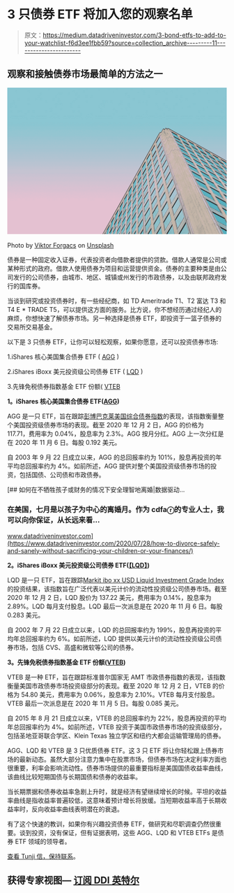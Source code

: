 # 3 只债券 ETF 将加入您的观察名单

> 原文：<https://medium.datadriveninvestor.com/3-bond-etfs-to-add-to-your-watchlist-f6d3ee1fbb59?source=collection_archive---------11----------------------->

## 观察和接触债券市场最简单的方法之一

![](img/351076a0723c925b0ddcb6018735ddad.png)

Photo by [Viktor Forgacs](https://unsplash.com/@sonance?utm_source=medium&utm_medium=referral) on [Unsplash](https://unsplash.com?utm_source=medium&utm_medium=referral)

债券是一种固定收入证券，代表投资者向借款者提供的贷款。借款人通常是公司或某种形式的政府。借款人使用债券为项目和运营提供资金。债券的主要种类是由公司发行的公司债券，由城市、地区、城镇或州发行的市政债券，以及由联邦政府发行的国库券。

当谈到研究或投资债券时，有一些经纪商，如 TD Ameritrade T1、T2 富达 T3 和 T4 E * TRADE T5，可以提供这方面的服务。比方说，你不想经历通过经纪人的麻烦，你想快速了解债券市场。另一种选择是债券 ETF，即投资于一篮子债券的交易所交易基金。

以下是 3 只债券 ETF，让你可以轻松观察，如果你愿意，还可以投资债券市场:

1.iShares 核心美国集合债券 ETF ( [AGG](https://finance.yahoo.com/quote/AGG?p=AGG&.tsrc=fin-srch) )

2.iShares iBoxx 美元投资级公司债券 ETF ( [LQD](https://finance.yahoo.com/quote/LQD?p=LQD&.tsrc=fin-srch) )

3.先锋免税债券指数基金 ETF 份额( [VTEB](https://finance.yahoo.com/quote/VTEB?p=VTEB&.tsrc=fin-srch)

**1。iShares 核心美国集合债券 ETF(**[**AGG**](https://finance.yahoo.com/quote/AGG?p=AGG&.tsrc=fin-srch)**)**

AGG 是一只 ETF，旨在跟踪[彭博巴克莱美国综合债券指数](https://www.bloomberg.com/quote/LBUSTRUU:IND)的表现，该指数衡量整个美国投资级债券市场的表现。截至 2020 年 12 月 2 日，AGG 的价格为 117.71，费用率为 0.04%，股息率为 2.3%。AGG 按月分红。AGG 上一次分红是在 2020 年 11 月 6 日。每股 0.192 美元。

自 2003 年 9 月 22 日成立以来，AGG 的总回报率约为 101%，股息再投资的年平均总回报率约为 4%。如前所述，AGG 提供对整个美国投资级债券市场的投资，包括国债、公司债和市政债券。

[](https://www.datadriveninvestor.com/2020/07/28/how-to-divorce-safely-and-sanely-without-sacrificing-your-children-or-your-finances/) [## 如何在不牺牲孩子或财务的情况下安全理智地离婚|数据驱动…

### 在美国，七月是以孩子为中心的离婚月。作为 cdfaⓡ的专业人士，我可以向你保证，从长远来看…

www.datadriveninvestor.com](https://www.datadriveninvestor.com/2020/07/28/how-to-divorce-safely-and-sanely-without-sacrificing-your-children-or-your-finances/) 

**2。iShares iBoxx 美元投资级公司债券 ETF(**[**【LQD】**](https://finance.yahoo.com/quote/LQD?p=LQD&.tsrc=fin-srch)**)**

LQD 是一只 ETF，旨在跟踪[Markit ibo xx USD Liquid Investment Grade Index](https://cdn.ihs.com/www/pdf/MKT-iBoxx-USD-Liquid-Investment-Grade-Index-factsheet.pdf)的投资结果，该指数旨在广泛代表以美元计价的流动性投资级公司债券市场。截至 2020 年 12 月 2 日，LQD 股价为 137.22 美元，费用率为 0.14%，股息率为 2.89%。LQD 每月支付股息。LQD 最后一次派息是在 2020 年 11 月 6 日。每股 0.283 美元。

自 2002 年 7 月 22 日成立以来，LQD 的总回报率约为 199%，股息再投资的平均年总回报率约为 6%。如前所述，LQD 提供以美元计价的流动性投资级公司债券市场，包括 CVS、高盛和微软等公司的债券。

**3。先锋免税债券指数基金 ETF 份额(**[**VTEB**](https://finance.yahoo.com/quote/VTEB?p=VTEB&.tsrc=fin-srch)**)**

VTEB 是一种 ETF，旨在跟踪标准普尔国家无 AMT 市政债券指数的表现，该指数衡量美国市政债券市场投资级部分的表现。截至 2020 年 12 月 2 日，VTEB 的价格为 54.80 美元，费用率为 0.06%，股息率为 2.10%。VTEB 每月支付股息。VTEB 最后一次派息是在 2020 年 11 月 5 日。每股 0.085 美元。

自 2015 年 8 月 21 日成立以来，VTEB 的总回报率约为 22%，股息再投资的平均年总回报率约为 4%。如前所述，VTEB 投资于美国市政债券市场的投资级部分，包括圣地亚哥联合学区、Klein Texas 独立学区和纽约大都会运输管理局的债券。

AGG、LQD 和 VTEB 是 3 只优质债券 ETF。这 3 只 ETF 将让你轻松跟上债券市场的最新动态。虽然大部分注意力集中在股票市场，但债券市场在决定利率方面也很重要，利率会影响流动性。债券市场提供的最重要指标是美国国债收益率曲线，该曲线比较短期国债与长期国债和债券的收益率。

当长期票据和债券收益率急剧上升时，就是经济有望继续增长的时候。平坦的收益率曲线是指收益率普遍较低，这意味着预计增长将放缓。当短期收益率高于长期收益率时，反向收益率曲线表明潜在的衰退。

有了这个快速的教训，如果你有兴趣投资债券 ETF，做研究和尽职调查仍然很重要。谈到投资，没有保证，但有证据表明，这些 AGG、LQD 和 VTEB ETFs 是债券 ETF 领域的领导者。

[查看 Tunji 信，保持联系](https://tunji.substack.com/)。

## 获得专家视图— [订阅 DDI 英特尔](https://datadriveninvestor.com/ddi-intel)